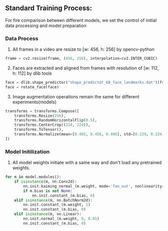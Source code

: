 ## Standard Training Process:
For fire comparison between different models, we set the control of initial data processing and model preparation
### Data Process
1. All frames in a video are resize to [w: 456, h: 256] by opencv-python
```python
frame = cv2.resize(frame, (456, 256), interpolation=cv2.INTER_CUBIC)
```
2. Faces are extracted and aligned from frames with resolution of [w: 112, h: 112] by dlib tools

```python
face = dlib.shape_predictor("shape_predictor_68_face_landmarks.dat")(frame)
face = rotate_face(face)
```
3. Image augmentation operations remain the same for different experiments(models)  
```python
transforms = transforms.Compose([
    transforms.Resize(256),
    transforms.RandomHorizontalFlip(0.5),
    transforms.CenterCrop((224, 224)),
    transforms.ToTensor(),
    transforms.Normalize(mean=[0.485, 0.456, 0.406], std=[0.229, 0.224, 0.225])
])
```

### Model Initilization
1. All model weights initiate with a same way and don't load any pretrained weights.
```python
for m in model.modules():
    if isinstance(m, nn.Conv2d):
        nn.init.kaiming_normal_(m.weight, mode='fan_out', nonlinearity='relu')
        if m.bias is not None:
            nn.init.constant_(m.bias, 0)
    elif isinstance(m, nn.BatchNorm2d):
        nn.init.constant_(m.weight, 1)
        nn.init.constant_(m.bias, 0)
    elif isinstance(m, nn.Linear):
        nn.init.normal_(m.weight, 0, 0.01)
        nn.init.constant_(m.bias, 0)
```